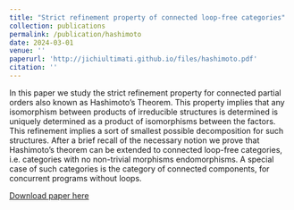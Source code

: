 ```yaml
---
title: "Strict refinement property of connected loop-free categories"
collection: publications
permalink: /publication/hashimoto
date: 2024-03-01
venue: ''
paperurl: 'http://jichiultimati.github.io/files/hashimoto.pdf'
citation: ''
---
```

In this paper we study the strict refinement property for connected partial orders also known as Hashimoto’s Theorem. This property implies that any isomorphism between products of irreducible structures is determined is uniquely determined as a product of isomorphisms between the factors. This refinement implies a sort of smallest possible decomposition for such structures. After a brief recall of the necessary notion we prove that Hashimoto’s theorem can be extended to connected loop-free categories, i.e. categories with no non-trivial morphisms endomorphisms. A special case of such categories is the category of connected components, for concurrent programs without loops.

[Download paper here](https://www.researchsquare.com/article/rs-3997051/v1)
